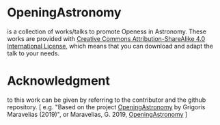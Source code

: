 # OpeningAstronomy

is a collection of works/talks to promote Openess in Astronomy. These works are provided with [Creative Commons Attribution-ShareAlike 4.0 International License](https://creativecommons.org/licenses/by-sa/4.0/), which means that you can download and adapt the talk to your needs. 

# Acknowledgment 

to this work can be given by referring to the contributor and the github repository. 
\[ e.g. "Based on the project [OpeningAstronomy](https://github.com/gmaravel/open_astronomy) by Grigoris Maravelias (2019)",
or Maravelias, G. 2019, [OpeningAstronomy](https://github.com/gmaravel/open_astronomy) \] 

